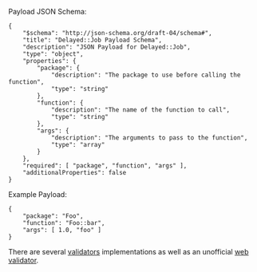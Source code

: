 Payload JSON Schema:

    {
        "$schema": "http://json-schema.org/draft-04/schema#",
        "title": "Delayed::Job Payload Schema",
        "description": "JSON Payload for Delayed::Job",
        "type": "object",
        "properties": {
            "package": {
                "description": "The package to use before calling the function",
                "type": "string"
            },
            "function": {
                "description": "The name of the function to call",
                "type": "string"
            },
            "args": {
                "description": "The arguments to pass to the function",
                "type": "array"
            }
        },
        "required": [ "package", "function", "args" ],
        "additionalProperties": false
    }

Example Payload:

    {
        "package": "Foo",
        "function": "Foo::bar",
        "args": [ 1.0, "foo" ]
    }

There are several [validators][] implementations as well as an
unofficial [web validator][].

  [validators]: http://json-schema.org/implementations.html
  [web validator]: http://json-schema-validator.herokuapp.com
